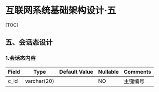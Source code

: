 # 互联网系统基础架构设计·五
[TOC]

## 五、会话态设计
### 1.会话态内容
Field        |Type        |Default Value    |Nullable|Comments
-------------|------------|-----------------|--------|--------
c_id         |varchar(20) |                 |NO      |主键编号
